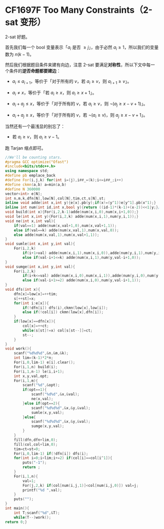 # CF1697F Too Many Constraints（2-sat 变形）

2-sat 好题。

首先我们每一个 bool 变量表示「$a_i$ 是否 $\ge j$」，由于必然 $a_i\ge 1$，所以我们的变量数为 $n(k-1)$。

然后我们根据题目条件来建有向边，注意 2-sat 要满足**对称性**，所以下文中每一个条件的**逆否命题都要建边**：

* $a_i\le a_{i+1}$，等价于「对于所有的 $v$，若 $a_i\ge v$，则 $a_{i+1}\ge v$」。

* $a_i\ne x$，等价于「若 $a_i\ge x$，则 $a_i\ge x+1$」。

* $a_i+a_j\le x$，等价于「对于所有的 $v$，若 $a_i\ge v$，则 $\neg(a_j\ge x-v+1)$」。

* $a_i+a_j\ge x$，等价于「对于所有的 $v$，若 $\neg(a_i\ge v)$，则 $a_j\ge x-v+1$」。

当然还有一个最浅显的别忘了：

* 若 $a_i\ge v$，则 $a_i\ge v-1$。

跑 Tarjan 缩点即可。

```cpp
//We'll be counting stars.
#pragma GCC optimize("Ofast")
#include<bits/stdc++.h>
using namespace std;
#define pb emplace_back
#define For(i,j,k) for(int i=(j),i##_=(k);i<=i##_;i++)
#define ckmn(a,b) a=min(a,b)
#define N 360000
vector<int> e[N];
int n,m,k,dfn[N],low[N],col[N],tim,ct,s[N],st;
inline void adde(int x,int y){e[x].pb(y);if(x!=(y^1))e[y^1].pb(x^1);} 
inline int num(int id,int x,bool y){return ((id-1)*(k-1)+(x-2))<<1|y;}//第 id 个数 >= x 的 y 状态的下标 
void build(int x){For(i,2,k-1)adde(num(x,i,0),num(x,i+1,0));}
void le(int x,int y){For(i,2,k) adde(num(x,i,1),num(y,i,1));}
void ne(int x,int val){
	if(val==1) adde(num(x,val+1,0),num(x,val+1,1));
	else if(val==k) adde(num(x,val,1),num(x,val,0));
	else adde(num(x,val,1),num(x,val+1,1));
}
void sumle(int x,int y,int val){
	For(i,2,k)
		if(i+1>val) adde(num(x,i,1),num(x,i,0)),adde(num(y,i,1),num(y,i,0));
		else if(val-i+1<=k) adde(num(x,i,1),num(y,val-i+1,0));
}
void sumge(int x,int y,int val){
	For(i,2,k)
		if(i+k<=val) adde(num(x,i,0),num(x,i,1)),adde(num(y,i,0),num(y,i,1));
		else if(val-i+1>=2) adde(num(x,i,0),num(y,val-i+1,1));
}
void dfs(int x){
	dfn[x]=low[x]=++tim;
	s[++st]=x;
	for(int i:e[x]){
		if(!dfn[i]) dfs(i),ckmn(low[x],low[i]);
		else if(!col[i]) ckmn(low[x],dfn[i]);
	}
	if(low[x]==dfn[x]){
		col[x]=++ct;
		while(s[st]!=x) col[s[st--]]=ct;
		st--;
	}
}
void work(){
	scanf("%d%d%d",&n,&m,&k);
	int lim=(k-1)*2*n;
	For(i,0,lim-1) e[i].clear();
	For(i,1,n) build(i);
	For(i,1,n-1) le(i,i+1);
	int x,y,val,opt;
	For(i,1,m){
		scanf("%d",&opt);
		if(opt==1){
			scanf("%d%d",&x,&val);
			ne(x,val);
		}else if(opt==2){
			scanf("%d%d%d",&x,&y,&val);
			sumle(x,y,val);
		}else{
			scanf("%d%d%d",&x,&y,&val);
			sumge(x,y,val);
		}
	}
	fill(dfn,dfn+lim,0);
	fill(col,col+lim,0);
	tim=ct=st=0;
	For(i,0,lim-1) if(!dfn[i]) dfs(i);
	for(int i=0;i<lim;i+=2) if(col[i]==col[i^1]){
		puts("-1");
		return ;
	}
	For(i,1,n){
		val=1;
		For(j,2,k) if(col[num(i,j,1)]<col[num(i,j,0)]) val=j;
		printf("%d ",val);
	}
	puts("");
}
int main(){
	int T;scanf("%d",&T);
	while(T--)work();
return 0;}
```